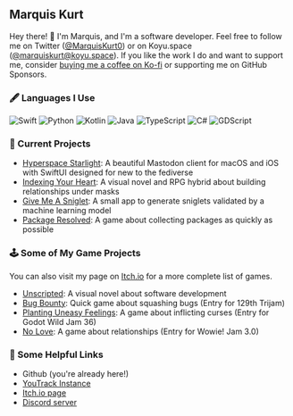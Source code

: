 ## Marquis Kurt

Hey there! :wave: I'm Marquis, and I'm a software developer. Feel free to follow me on Twitter ([@MarquisKurt0](https://twitter.com/MarquisKurt0)) or on Koyu.space ([@marquiskurt@koyu.space](https://koyu.space/@marquiskurt)). If you like the work I do and want to support me, consider [buying me a coffee on Ko-fi](https://ko-fi.com/marquiskurt) or supporting me on GitHub Sponsors.

### 🖋 Languages I Use

<p>
    <img alt="Swift" src="https://img.shields.io/badge/-Swift-000000?style=flat-square&logo=swift&logoColor=white&color=orange" />
    <img alt="Python" src="https://img.shields.io/badge/-Python-000000?style=flat-square&logo=python&logoColor=white&color=yellow" />
    <img alt="Kotlin" src="https://img.shields.io/badge/-Kotlin-7F52FF?style=flat-square&logo=kotlin&logoColor=white" />
    <img alt="Java" src="https://img.shields.io/badge/-Java-000000?style=flat-square&logo=java&logoColor=white&color=brown" />
    <img alt="TypeScript" src="https://img.shields.io/badge/-TypeScript-000000?style=flat-square&logo=typescript&logoColor=white&color=blue" />
    <img alt="C#" src="https://img.shields.io/badge/-C%23-000000?style=flat-square&logo=csharp&logoColor=white&color=green" />
    <img alt="GDScript" src="https://img.shields.io/badge/-GDScript-458CBF?style=flat-square&logo=godotengine&logoColor=white" />
</p>

### 📁 Current Projects

- [Hyperspace Starlight](https://github.com/hyperspacedev/starlight): A beautiful Mastodon client for macOS and iOS with SwiftUI designed for new to the fediverse
- [Indexing Your Heart](https://github.com/Indexing-Your-Heart/head-over-heels): A visual novel and RPG hybrid about building relationships under masks
- [Give Me A Sniglet](https://github.com/alicerunsonfedora/sniglet): A small app to generate sniglets validated by a machine learning model
- [Package Resolved](https://github.com/alicerunsonfedora/package-resolved): A game about collecting packages as quickly as possible

### 🕹 Some of My Game Projects

You can also visit my page on [Itch.io](https://marquiskurt.itch.io) for a more complete list of games.

- [Unscripted](https://unscriptedvn.dev): A visual novel about software development
- [Bug Bounty](https://marquiskurt.itch.io/bug-bounty): Quick game about squashing bugs (Entry for 129th Trijam)
- [Planting Uneasy Feelings](https://marquiskurt.itch.io/planting-uneasy-feelings): A game about inflicting curses (Entry for Godot Wild Jam 36)
- [No Love](https://marquiskurt.itch.io/no-love): A game about relationships (Entry for Wowie! Jam 3.0)

### 🔗 Some Helpful Links

- Github (you're already here!)
- [YouTrack Instance](https://youtrack.marquiskurt.net)
- [Itch.io page](https://marquiskurt.itch.io)
- [Discord server](https://chatwith.marquiskurt.net)
